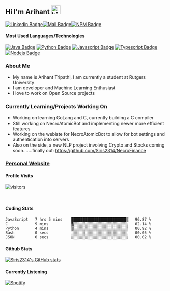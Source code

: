 ## Hi I'm Arihant <img src="https://user-images.githubusercontent.com/1303154/88677602-1635ba80-d120-11ea-84d8-d263ba5fc3c0.gif" width="28px" alt="hi">

[![Linkedin Badge](https://img.shields.io/badge/-Arihant-0e76a8?style=flat&labelColor=0e76a8&logo=linkedin&logoColor=white)](https://www.linkedin.com/in/arihant-tripathi-2374b7191//)[![Mail Badge](https://img.shields.io/badge/-ArihantT-c0392b?style=flat&labelColor=c0392b&logo=gmail&logoColor=white)](mailto:tarihant2001@gmail.com)[![NPM Badge](https://img.shields.io/badge/-Ari.Dev-F90305?style=flat&labelColor=F90305&logo=npm&logoColor=red)](https://www.npmjs.com/~ari.dev)


#### Most Used Languages/Technologies


[![Java Badge](https://img.shields.io/badge/-Java-ffa500?style=for-the-badge&labelColor=red&logo=Java&logoColor=ffa500)](#) [![Python Badge](https://img.shields.io/badge/-Python-000000?style=for-the-badge&labelColor=blue&logo=python&logoColor=F0DB4F)](#) [![Javascript Badge](https://img.shields.io/badge/-Javascript-F0DB4F?style=for-the-badge&labelColor=black&logo=javascript&logoColor=F0DB4F)](#) [![Typescript Badge](https://img.shields.io/badge/-Typescript-007acc?style=for-the-badge&labelColor=black&logo=typescript&logoColor=007acc)](#) [![Nodejs Badge](https://img.shields.io/badge/-Nodejs-3C873A?style=for-the-badge&labelColor=black&logo=node.js&logoColor=3C873A)](#)



### About Me

  - My name is Arihant Tripathi, I am currently a student at Rutgers University
  - I am developer and Machine Learning Enthusiast
  - I love to work on Open Source projects 


### Currently Learning/Projects Working On 

   - Working on learning GoLang and C, currently building a C compiler
   - Still working on NecroAtomicBot and implementing newer more efficient features
   - Working on the webiste for NecroAtomicBot to allow for bot settings and authentication into servers
   - Also on the side, a new NLP project involving Crypto and Stocks coming soon.......finally out: https://github.com/Siris2314/NecroFinance


### [Personal Website](https://siris2314.github.io/arihanttripathi.github.io/)

#### Profile Visits 

![visitors](https://visitor-badge.glitch.me/badge?page_id=Siris2314.Siris2314)


<br >


#### Coding Stats

<!--START_SECTION:waka-->

```text
JavaScript   7 hrs 5 mins    ████████████████████████▒   96.87 %
C            9 mins          ▓░░░░░░░░░░░░░░░░░░░░░░░░   02.14 %
Python       4 mins          ▒░░░░░░░░░░░░░░░░░░░░░░░░   00.92 %
Bash         0 secs          ░░░░░░░░░░░░░░░░░░░░░░░░░   00.05 %
JSON         0 secs          ░░░░░░░░░░░░░░░░░░░░░░░░░   00.02 %
```

<!--END_SECTION:waka-->


#### Github Stats

[![Siris2314's GitHub stats](https://github-readme-stats.vercel.app/api?username=Siris2314&show_icons=true&theme=synthwave)](https://github.com/anuraghazra/github-readme-stats)





#### Currently Listening
[![Spotify](https://novatorem-peach-ten.vercel.app/api/spotify)](https://open.spotify.com/user/ArihantTripathi)


</details>



